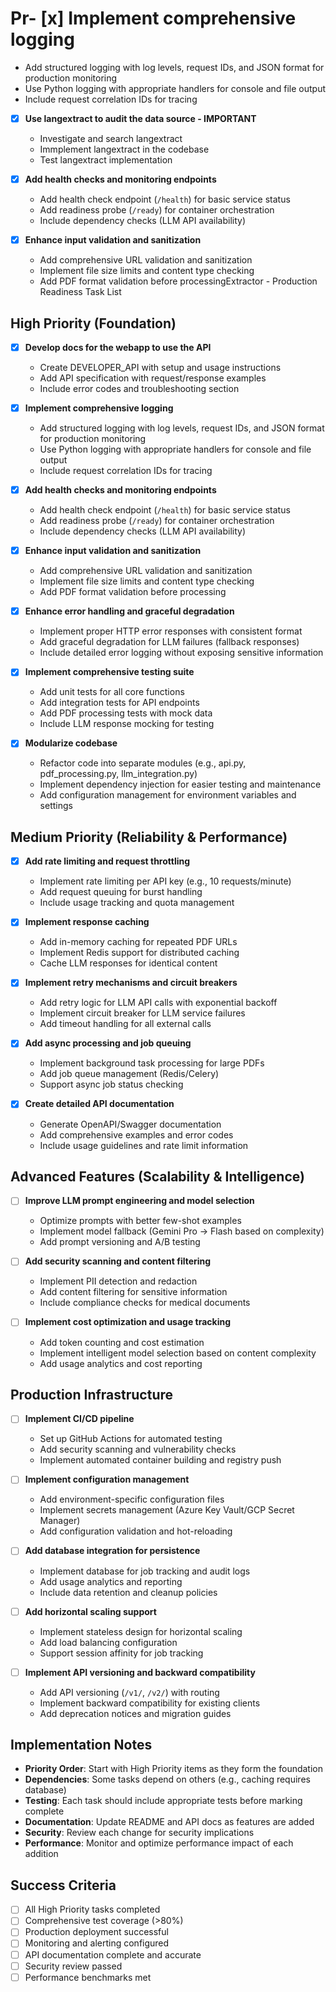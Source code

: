 # Pr- [x] **Implement comprehensive logging**
  - Add structured logging with log levels, request IDs, and JSON format for production monitoring
  - Use Python logging with appropriate handlers for console and file output
  - Include request correlation IDs for tracing

- [x] **Use langextract to audit the data source - IMPORTANT**
  - Investigate and search langextract
  - Immplement langextract in the codebase
  - Test langextract implementation

- [x] **Add health checks and monitoring endpoints**
  - Add health check endpoint (`/health`) for basic service status
  - Add readiness probe (`/ready`) for container orchestration
  - Include dependency checks (LLM API availability)

- [x] **Enhance input validation and sanitization**
  - Add comprehensive URL validation and sanitization
  - Implement file size limits and content type checking
  - Add PDF format validation before processingExtractor - Production Readiness Task List

## High Priority (Foundation)

- [x] **Develop docs for the webapp to use the API**
    - Create DEVELOPER_API with setup and usage instructions
    - Add API specification with request/response examples
    - Include error codes and troubleshooting section


- [x] **Implement comprehensive logging**
  - Add structured logging with log levels, request IDs, and JSON format for production monitoring
  - Use Python logging with appropriate handlers for console and file output
  - Include request correlation IDs for tracing

- [x] **Add health checks and monitoring endpoints**
  - Add health check endpoint (`/health`) for basic service status
  - Add readiness probe (`/ready`) for container orchestration
  - Include dependency checks (LLM API availability)

- [x] **Enhance input validation and sanitization**
  - Add comprehensive URL validation and sanitization
  - Implement file size limits and content type checking
  - Add PDF format validation before processing

- [x] **Enhance error handling and graceful degradation**
  - Implement proper HTTP error responses with consistent format
  - Add graceful degradation for LLM failures (fallback responses)
  - Include detailed error logging without exposing sensitive information

- [x] **Implement comprehensive testing suite**
  - Add unit tests for all core functions
  - Add integration tests for API endpoints
  - Add PDF processing tests with mock data
  - Include LLM response mocking for testing

- [x] **Modularize codebase**
  - Refactor code into separate modules (e.g., api.py, pdf_processing.py, llm_integration.py)
  - Implement dependency injection for easier testing and maintenance
  - Add configuration management for environment variables and settings


## Medium Priority (Reliability & Performance)

- [x] **Add rate limiting and request throttling**
  - Implement rate limiting per API key (e.g., 10 requests/minute)
  - Add request queuing for burst handling
  - Include usage tracking and quota management

- [x] **Implement response caching**
  - Add in-memory caching for repeated PDF URLs
  - Implement Redis support for distributed caching
  - Cache LLM responses for identical content

- [x] **Implement retry mechanisms and circuit breakers**
  - Add retry logic for LLM API calls with exponential backoff
  - Implement circuit breaker for LLM service failures
  - Add timeout handling for all external calls

- [x] **Add async processing and job queuing**
  - Implement background task processing for large PDFs
  - Add job queue management (Redis/Celery)
  - Support async job status checking

- [x] **Create detailed API documentation**
  - Generate OpenAPI/Swagger documentation
  - Add comprehensive examples and error codes
  - Include usage guidelines and rate limit information

## Advanced Features (Scalability & Intelligence)

- [ ] **Improve LLM prompt engineering and model selection**
  - Optimize prompts with better few-shot examples
  - Implement model fallback (Gemini Pro → Flash based on complexity)
  - Add prompt versioning and A/B testing

- [ ] **Add security scanning and content filtering**
  - Implement PII detection and redaction
  - Add content filtering for sensitive information
  - Include compliance checks for medical documents

- [ ] **Implement cost optimization and usage tracking**
  - Add token counting and cost estimation
  - Implement intelligent model selection based on content complexity
  - Add usage analytics and cost reporting

## Production Infrastructure

- [ ] **Implement CI/CD pipeline**
  - Set up GitHub Actions for automated testing
  - Add security scanning and vulnerability checks
  - Implement automated container building and registry push

- [ ] **Implement configuration management**
  - Add environment-specific configuration files
  - Implement secrets management (Azure Key Vault/GCP Secret Manager)
  - Add configuration validation and hot-reloading

- [ ] **Add database integration for persistence**
  - Implement database for job tracking and audit logs
  - Add usage analytics and reporting
  - Include data retention and cleanup policies

- [ ] **Add horizontal scaling support**
  - Implement stateless design for horizontal scaling
  - Add load balancing configuration
  - Support session affinity for job tracking

- [ ] **Implement API versioning and backward compatibility**
  - Add API versioning (`/v1/`, `/v2/`) with routing
  - Implement backward compatibility for existing clients
  - Add deprecation notices and migration guides

## Implementation Notes

- **Priority Order**: Start with High Priority items as they form the foundation
- **Dependencies**: Some tasks depend on others (e.g., caching requires database)
- **Testing**: Each task should include appropriate tests before marking complete
- **Documentation**: Update README and API docs as features are added
- **Security**: Review each change for security implications
- **Performance**: Monitor and optimize performance impact of each addition

## Success Criteria

- [ ] All High Priority tasks completed
- [ ] Comprehensive test coverage (>80%)
- [ ] Production deployment successful
- [ ] Monitoring and alerting configured
- [ ] API documentation complete and accurate
- [ ] Security review passed
- [ ] Performance benchmarks met